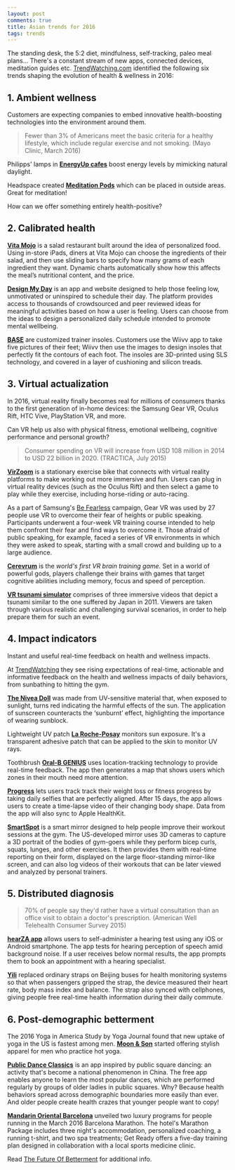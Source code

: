 ```yaml
---
layout: post
comments: true
title: Asian trends for 2016
tags: trends
---
```


The standing desk, the 5:2 diet, mindfulness, self-tracking, paleo meal plans... There's a constant stream of new apps, connected devices, meditation guides etc. [TrendWatching.com](http://trendwatching.com) identified the following six trends shaping the evolution of health & wellness in 2016:

## 1. Ambient wellness

Customers are expecting companies to embed innovative health-boosting technologies into the environment around them.

> Fewer than 3% of Americans meet the basic criteria for a healthy lifestyle, which include regular exercise and not smoking.
(Mayo Clinic, March 2016)

Philipps' lamps in **[EnergyUp cafes](http://www.philips.nl/content/B2C/nl_NL/acties/energyup-cafe.html)** boost energy levels by mimicking natural daylight.

Headspace created **[Meditation Pods](https://www.headspace.com/blog/2016/02/18/introducing-headspace-meditation-pods-making-the-invisible-visible/)** which can be placed in outside areas. Great for meditation!

<!--excerpt-->

How can we offer something entirely health-positive?

## 2. Calibrated health

**[Vita Mojo](https://www.vitamojo.com/)** is a salad restaurant built around the idea of personalized food. Using in-store iPads, diners at Vita Mojo can choose the ingredients of their salad, and then use sliding bars to specify how many grams of each ingredient they want. Dynamic charts automatically show how this affects the meal’s nutritional content, and the price.

**[Design My Day](http://www.designmyday.co/)** is an app and website designed to help those feeling low, unmotivated or uninspired to schedule their day. The platform provides access to thousands of crowdsourced and peer reviewed ideas for meaningful activities based on how a user is feeling. Users can choose from the ideas to design a personalized daily schedule intended to promote mental wellbeing.

**[BASE](https://www.indiegogo.com/projects/base-by-wiivv-custom-3d-printed-insoles#/)** are customized trainer insoles. Customers use the Wiivv app to take five pictures of their feet; Wiivv then use the images to design insoles that perfectly fit the contours of each foot. The insoles are 3D-printed using SLS technology, and covered in a layer of cushioning and silicon treads.


## 3. Virtual actualization


In 2016, virtual reality finally becomes real for millions of consumers thanks to the first generation of in-home devices: the Samsung Gear VR, Oculus Rift, HTC Vive, PlayStation VR, and more.

Can VR help us also with physical fitness, emotional wellbeing, cognitive performance and personal growth?

> Consumer spending on VR will increase from USD 108 million in 2014 to USD 22 billion in 2020.
(TRACTICA, July 2015)

**[VirZoom](http://virzoom.com/)** is a stationary exercise bike that connects with virtual reality platforms to make working out more immersive and fun. Users can plug in virtual reality devices (such as the Oculus Rift) and then select a game to play while they exercise, including horse-riding or auto-racing.

As a part of Samsung's [Be Fearless](https://www.facebook.com/SamsungGulf/videos/826614837464253/) campaign, Gear VR was used by 27 people use VR to overcome their fear of heights or public speaking. Participants underwent a four-week VR training course intended to help them confront their fear and find ways to overcome it. Those afraid of public speaking, for example, faced a series of VR environments in which they were asked to speak, starting with a small crowd and building up to a large audience.

**[Cerevrum](http://www.cerevrumgame.com/)** is the _world's first VR brain training game._ Set in a world of powerful gods, players challenge their brains with games that target cognitive abilities including memory, focus and speed of perception.

**[VR tsunami simulator](https://www.youtube.com/watch?v=LN-eTN0BSw0)** comprises of three immersive videos that depict a tsunami similar to the one suffered by Japan in 2011. Viewers are taken through various realistic and challenging survival scenarios, in order to help prepare them for such an event.

## 4. Impact indicators

Instant and useful real-time feedback on health and wellness impacts.

At [TrendWatching](http://www.trendwatching.com) they see rising expectations of real-time, actionable and informative feedback on the health and wellness impacts of daily behaviors, from sunbathing to hitting the gym.

**[The Nivea Doll](http://www.fcb.com/our-work/doll)** was made from UV-sensitive material that, when exposed to sunlight, turns red indicating the harmful effects of the sun. The application of sunscreen counteracts the ‘sunburnt’ effect, highlighting the importance of wearing sunblock.

Lightweight UV patch **[La Roche-Posay](http://www.laroche-posay.co.uk/article/My-UV-Patch/a24995.aspx)** monitors sun exposure. It's a transparent adhesive patch that can be applied to the skin to monitor UV rays.

Toothbrush **[Oral-B GENIUS](http://news.pg.com/press-release/pg-corporate-announcements/so-smart-its-genius-%E2%80%93-oral-b-unveils-worlds-first-electric-)**
uses location-tracking technology to provide real-time feedback. The app then generates a map that shows users which zones in their mouth need more attention.

**[Progress](http://www.seeyourprogress.com/)** lets users track track their weight loss or fitness progress by taking daily selfies that are perfectly aligned. After 15 days, the app allows users to create a time-lapse video of their changing body shape. Data from the app will also sync to Apple HealthKit.

**[SmartSpot](http://www.smartspot.io/)** is a smart mirror designed to help people improve their workout sessions at the gym. The US-developed mirror uses 3D cameras to capture a 3D portrait of the bodies of gym-goers while they perform bicep curls, squats, lunges, and other exercises. It then provides them with real-time reporting on their form, displayed on the large floor-standing mirror-like screen, and can also log videos of their workouts that can be later viewed and analyzed by personal trainers.

## 5. Distributed diagnosis

> 70% of people say they'd rather have a virtual consultation than an office visit to obtain a doctor's prescription.
(American Well Telehealth Consumer Survey 2015)

**[hearZA app](http://www.hearscreen.com/hearza/)** allows users to self-administer a hearing test using any iOS or Android smartphone. The app tests for hearing perception of speech amid background noise. If a user receives below normal results, the app prompts them to book an appointment with a hearing specialist.

**[Yili](http://www.yili.com/)** replaced ordinary straps on Beijing buses for health monitoring systems so that when passengers gripped the strap, the device measured their heart rate, body mass index and balance. The strap also synced with cellphones, giving people free real-time health information during their daily commute.

## 6. Post-demographic betterment

The 2016 Yoga in America Study by Yoga Journal found that new uptake of yoga in the US is fastest among men. **[Moon & Son](http://themoonandson.com/)** started offering stylish apparel for men who practice hot yoga.

**[Public Dance Classics](https://itunes.apple.com/app/id955060116)** is an app inspired by public square dancing: an activity that's become a national phenomenon in China. The free app enables anyone to learn the most popular dances, which are performed regularly by groups of older ladies in public squares. Why? Because health behaviors spread across demographic boundaries more easily than ever. And older people create health crazes that younger people want to copy!

**[Mandarin Oriental Barcelona](https://photos.mandarinoriental.com/is/content/MandarinOriental/corporate-barcelona-pdf-marathon-package)** unveiled two luxury programs for people running in the March 2016 Barcelona Marathon. The hotel's Marathon Package includes three night's accommodation, personalized coaching, a running t-shirt, and two spa treatments; Get Ready offers a five-day training plan designed in collaboration with a local sports medicine clinic.

Read [The Future Of Betterment](http://trendwatching.com/trends/the-future-of-betterment/) for additional info.
